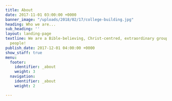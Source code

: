 ```yaml
---
title: About
date: 2017-11-01 03:00:00 +0000
banner_image: "/uploads/2018/02/17/college-building.jpg"
heading: Who we are...
sub_heading: ''
layout: landing-page
textline: We are a Bible-believing, Christ-centred, extraordinary group... of ordinary
  people!
publish_date: 2017-12-01 04:00:00 +0000
show_staff: true
menu:
  footer:
    identifier: _about
    weight: 3
  navigation:
    identifier: _about
    weight: 2

---
```

